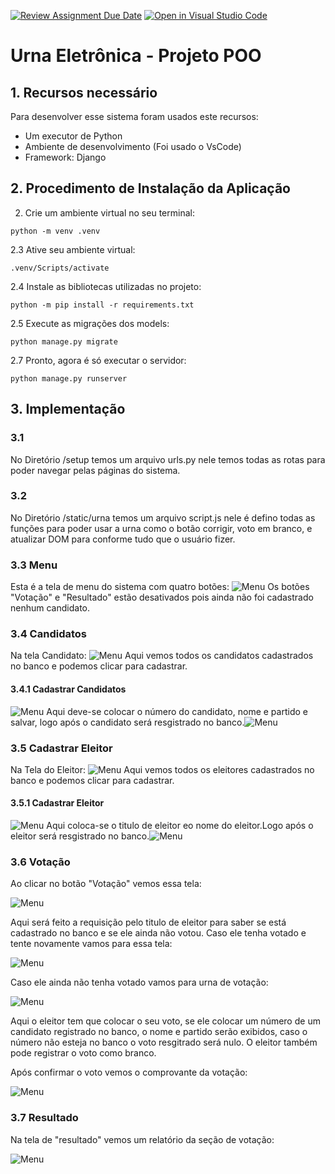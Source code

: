 [![Review Assignment Due Date](https://classroom.github.com/assets/deadline-readme-button-24ddc0f5d75046c5622901739e7c5dd533143b0c8e959d652212380cedb1ea36.svg)](https://classroom.github.com/a/Z4G88pWm)
[![Open in Visual Studio Code](https://classroom.github.com/assets/open-in-vscode-718a45dd9cf7e7f842a935f5ebbe5719a5e09af4491e668f4dbf3b35d5cca122.svg)](https://classroom.github.com/online_ide?assignment_repo_id=13248432&assignment_repo_type=AssignmentRepo)
# Urna Eletrônica - Projeto POO

## 1. Recursos necessário

Para desenvolver esse sistema foram usados este recursos:

- Um executor de Python
- Ambiente de desenvolvimento (Foi usado o VsCode)
- Framework: Django

## 2. Procedimento de Instalação da Aplicação

2. Crie um ambiente virtual no seu terminal:
```
python -m venv .venv
```

2.3 Ative seu ambiente virtual:
```
.venv/Scripts/activate
```

2.4 Instale as bibliotecas utilizadas no projeto:
```
python -m pip install -r requirements.txt
```

2.5 Execute as migrações dos models:
```
python manage.py migrate
```

2.7 Pronto, agora é só executar o servidor:
```
python manage.py runserver
```

## 3. Implementação 

   ### 3.1 
   No Diretório /setup temos um arquivo urls.py nele temos todas as rotas para poder navegar pelas páginas do sistema.

   ### 3.2 
   No Diretório /static/urna temos um arquivo script.js nele é defino todas as funções para poder usar a urna como o botão corrigir, voto em branco, e atualizar DOM para conforme tudo que o usuário fizer.

   ### 3.3 Menu
   Esta é a tela de menu do sistema com quatro botões: ![Menu](/imagens/Captura%20de%20tela%202023-12-30%20140859.png)
   Os botões "Votação" e "Resultado" estão desativados pois ainda não foi cadastrado nenhum candidato.

   ### 3.4 Candidatos
   Na tela Candidato: ![Menu](/imagens/Captura%20de%20tela%202023-12-30%20140917.png)
   Aqui vemos todos os candidatos cadastrados no banco e podemos clicar para cadastrar.

   #### 3.4.1 Cadastrar Candidatos
   ![Menu](/imagens/Captura%20de%20tela%202023-12-30%20141050.png)
   Aqui deve-se colocar o número do candidato, nome e partido e salvar, logo após o candidato será resgistrado no banco.![Menu](/imagens/Captura%20de%20tela%202023-12-30%20141119.png)

   ### 3.5 Cadastrar Eleitor

   Na Tela do Eleitor:
   ![Menu](/imagens/Captura%20de%20tela%202023-12-30%20143917.png)
   Aqui vemos todos os eleitores cadastrados no banco e podemos clicar para cadastrar.

   #### 3.5.1 Cadastrar Eleitor
   ![Menu](/imagens/Captura%20de%20tela%202023-12-30%20183335.png)
   Aqui coloca-se o titulo de eleitor eo nome do eleitor.Logo após o eleitor será resgistrado no banco.![Menu](/imagens/Captura%20de%20tela%202023-12-30%20144103.png)

   ### 3.6 Votação
   Ao clicar no botão "Votação" vemos essa tela:

   ![Menu](/imagens/Captura%20de%20tela%202023-12-30%20144141.png)

   Aqui será feito a requisição pelo titulo de eleitor para saber se está cadastrado no banco e se ele ainda não votou. Caso ele tenha votado e tente novamente vamos para essa tela:
   
   ![Menu](/imagens/Captura%20de%20tela%202023-12-30%20144446.png)

   Caso ele ainda não tenha votado vamos para urna de votação:

   ![Menu](/imagens/Captura%20de%20tela%202023-12-30%20184411.png)

   Aqui o eleitor tem que colocar o seu voto, se ele colocar um número de um candidato registrado no banco, o nome e partido serão exibidos, caso o número não esteja no banco o voto resgitrado será nulo. O eleitor também pode registrar o voto como branco. 
   
   Após confirmar o voto vemos o comprovante da votação:

   ![Menu](/imagens/Captura%20de%20tela%202023-12-30%20184425.png)

   ### 3.7 Resultado 
   Na tela de "resultado" vemos um relatório da seção de votação:

   ![Menu](/imagens/Captura%20de%20tela%202023-12-30%20153710.png)
   

   
